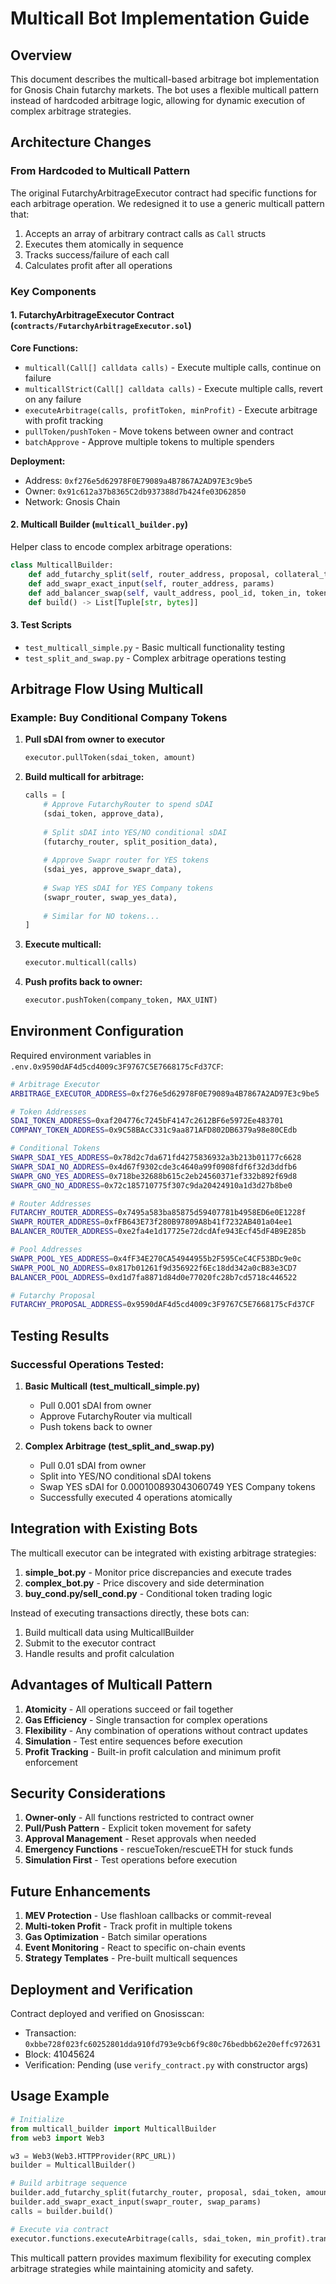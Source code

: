 # Multicall Bot Implementation Guide

## Overview

This document describes the multicall-based arbitrage bot implementation for Gnosis Chain futarchy markets. The bot uses a flexible multicall pattern instead of hardcoded arbitrage logic, allowing for dynamic execution of complex arbitrage strategies.

## Architecture Changes

### From Hardcoded to Multicall Pattern

The original FutarchyArbitrageExecutor contract had specific functions for each arbitrage operation. We redesigned it to use a generic multicall pattern that:

1. Accepts an array of arbitrary contract calls as `Call` structs
2. Executes them atomically in sequence
3. Tracks success/failure of each call
4. Calculates profit after all operations

### Key Components

#### 1. FutarchyArbitrageExecutor Contract (`contracts/FutarchyArbitrageExecutor.sol`)

**Core Functions:**
- `multicall(Call[] calldata calls)` - Execute multiple calls, continue on failure
- `multicallStrict(Call[] calldata calls)` - Execute multiple calls, revert on any failure
- `executeArbitrage(calls, profitToken, minProfit)` - Execute arbitrage with profit tracking
- `pullToken/pushToken` - Move tokens between owner and contract
- `batchApprove` - Approve multiple tokens to multiple spenders

**Deployment:**
- Address: `0xf276e5d62978F0E79089a4B7867A2AD97E3c9be5`
- Owner: `0x91c612a37b8365C2db937388d7b424fe03D62850`
- Network: Gnosis Chain

#### 2. Multicall Builder (`multicall_builder.py`)

Helper class to encode complex arbitrage operations:

```python
class MulticallBuilder:
    def add_futarchy_split(self, router_address, proposal, collateral_token, amount)
    def add_swapr_exact_input(self, router_address, params)
    def add_balancer_swap(self, vault_address, pool_id, token_in, token_out, amount_in, min_amount_out)
    def build() -> List[Tuple[str, bytes]]
```

#### 3. Test Scripts

- `test_multicall_simple.py` - Basic multicall functionality testing
- `test_split_and_swap.py` - Complex arbitrage operations testing

## Arbitrage Flow Using Multicall

### Example: Buy Conditional Company Tokens

1. **Pull sDAI from owner to executor**
   ```python
   executor.pullToken(sdai_token, amount)
   ```

2. **Build multicall for arbitrage:**
   ```python
   calls = [
       # Approve FutarchyRouter to spend sDAI
       (sdai_token, approve_data),
       
       # Split sDAI into YES/NO conditional sDAI
       (futarchy_router, split_position_data),
       
       # Approve Swapr router for YES tokens
       (sdai_yes, approve_swapr_data),
       
       # Swap YES sDAI for YES Company tokens
       (swapr_router, swap_yes_data),
       
       # Similar for NO tokens...
   ]
   ```

3. **Execute multicall:**
   ```python
   executor.multicall(calls)
   ```

4. **Push profits back to owner:**
   ```python
   executor.pushToken(company_token, MAX_UINT)
   ```

## Environment Configuration

Required environment variables in `.env.0x9590dAF4d5cd4009c3F9767C5E7668175cFd37CF`:

```bash
# Arbitrage Executor
ARBITRAGE_EXECUTOR_ADDRESS=0xf276e5d62978F0E79089a4B7867A2AD97E3c9be5

# Token Addresses
SDAI_TOKEN_ADDRESS=0xaf204776c7245bF4147c2612BF6e5972Ee483701
COMPANY_TOKEN_ADDRESS=0x9C58BAcC331c9aa871AFD802DB6379a98e80CEdb

# Conditional Tokens
SWAPR_SDAI_YES_ADDRESS=0x78d2c7da671fd4275836932a3b213b01177c6628
SWAPR_SDAI_NO_ADDRESS=0x4d67f9302cde3c4640a99f0908fdf6f32d3ddfb6
SWAPR_GNO_YES_ADDRESS=0x718be32688b615c2eb24560371ef332b892f69d8
SWAPR_GNO_NO_ADDRESS=0x72c185710775f307c9da20424910a1d3d27b8be0

# Router Addresses
FUTARCHY_ROUTER_ADDRESS=0x7495a583ba85875d59407781b4958ED6e0E1228f
SWAPR_ROUTER_ADDRESS=0xfFB643E73f280B97809A8b41f7232AB401a04ee1
BALANCER_ROUTER_ADDRESS=0xe2fa4e1d17725e72dcdAfe943Ecf45dF4B9E285b

# Pool Addresses
SWAPR_POOL_YES_ADDRESS=0x4fF34E270CA54944955b2F595CeC4CF53BDc9e0c
SWAPR_POOL_NO_ADDRESS=0x817b01261f9d356922f6Ec18dd342a0cB83e3CD7
BALANCER_POOL_ADDRESS=0xd1d7fa8871d84d0e77020fc28b7cd5718c446522

# Futarchy Proposal
FUTARCHY_PROPOSAL_ADDRESS=0x9590dAF4d5cd4009c3F9767C5E7668175cFd37CF
```

## Testing Results

### Successful Operations Tested:

1. **Basic Multicall (test_multicall_simple.py)**
   - Pull 0.001 sDAI from owner
   - Approve FutarchyRouter via multicall
   - Push tokens back to owner

2. **Complex Arbitrage (test_split_and_swap.py)**
   - Pull 0.01 sDAI from owner
   - Split into YES/NO conditional sDAI tokens
   - Swap YES sDAI for 0.000100893043060749 YES Company tokens
   - Successfully executed 4 operations atomically

## Integration with Existing Bots

The multicall executor can be integrated with existing arbitrage strategies:

1. **simple_bot.py** - Monitor price discrepancies and execute trades
2. **complex_bot.py** - Price discovery and side determination
3. **buy_cond.py/sell_cond.py** - Conditional token trading logic

Instead of executing transactions directly, these bots can:
1. Build multicall data using MulticallBuilder
2. Submit to the executor contract
3. Handle results and profit calculation

## Advantages of Multicall Pattern

1. **Atomicity** - All operations succeed or fail together
2. **Gas Efficiency** - Single transaction for complex operations
3. **Flexibility** - Any combination of operations without contract updates
4. **Simulation** - Test entire sequences before execution
5. **Profit Tracking** - Built-in profit calculation and minimum profit enforcement

## Security Considerations

1. **Owner-only** - All functions restricted to contract owner
2. **Pull/Push Pattern** - Explicit token movement for safety
3. **Approval Management** - Reset approvals when needed
4. **Emergency Functions** - rescueToken/rescueETH for stuck funds
5. **Simulation First** - Test operations before execution

## Future Enhancements

1. **MEV Protection** - Use flashloan callbacks or commit-reveal
2. **Multi-token Profit** - Track profit in multiple tokens
3. **Gas Optimization** - Batch similar operations
4. **Event Monitoring** - React to specific on-chain events
5. **Strategy Templates** - Pre-built multicall sequences

## Deployment and Verification

Contract deployed and verified on Gnosisscan:
- Transaction: `0xbbe728f023fc60252801dda910fd793e9cb6f9c80c76bedbb62e20effc972631`
- Block: 41045624
- Verification: Pending (use `verify_contract.py` with constructor args)

## Usage Example

```python
# Initialize
from multicall_builder import MulticallBuilder
from web3 import Web3

w3 = Web3(Web3.HTTPProvider(RPC_URL))
builder = MulticallBuilder()

# Build arbitrage sequence
builder.add_futarchy_split(futarchy_router, proposal, sdai_token, amount)
builder.add_swapr_exact_input(swapr_router, swap_params)
calls = builder.build()

# Execute via contract
executor.functions.executeArbitrage(calls, sdai_token, min_profit).transact()
```

This multicall pattern provides maximum flexibility for executing complex arbitrage strategies while maintaining atomicity and safety.